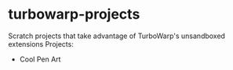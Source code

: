 # turbowarp-projects
Scratch projects that take advantage of TurboWarp's unsandboxed extensions
Projects:
- Cool Pen Art
